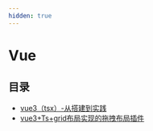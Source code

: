 ```yaml
---
hidden: true
---
```

# Vue

## 目录
* [vue3（tsx）-从搭建到实践](./vue3Tsx.md)
* [vue3+Ts+grid布局实现的拖拽布局插件](./vue-grid-layout.md)
